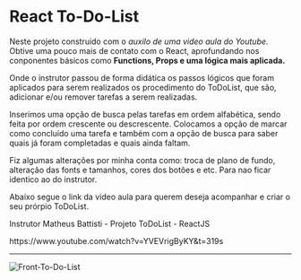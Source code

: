 # React To-Do-List
<p>Neste projeto construido com o <em>auxilo de uma video aula do Youtube.</em> Obtive uma pouco mais de contato com o React, aprofundando nos conponentes básicos como <strong>Functions, Props e uma lógica mais aplicada.</strong></p>
<p>Onde o instrutor passou de forma didática os passos lógicos que foram aplicados para serem realizados os procedimento do ToDoList, que são, adicionar e/ou remover tarefas a serem realizadas.</p>
<p>Inserimos uma opção de busca pelas tarefas em ordem alfabética, sendo feita por ordem crescente ou descrescente. Colocamos a opção de marcar como concluído uma tarefa e também com a opção de busca para saber quais já foram completadas e quais ainda faltam.</p>

<p>Fiz algumas alterações por minha conta como: troca de plano de fundo, alteração das fonts e tamanhos, cores dos botões e etc. Para nao ficar identico ao do instrutor.</p>

<p>Abaixo segue o link da video aula para querem deseja acompanhar e criar o seu prórpio ToDoList.</p>
<p>Instrutor Matheus Battisti - Projeto ToDoList - ReactJS</p> https://www.youtube.com/watch?v=YVEVrigByKY&t=319s

<hr>



![Front-To-Do-List](https://github.com/user-attachments/assets/c68381a9-1a93-46c2-80c0-d4b0049903bb)
